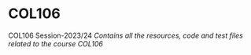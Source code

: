 # COL106
COL106 Session-2023/24
<i> Contains all the resources, code and test files related to the course COL106 </i> </br>
